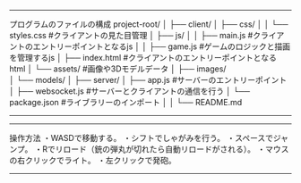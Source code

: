 *************************************
プログラムのファイルの構成
project-root/
│
├── client/
│   ├── css/
│   │   └── styles.css      #クライアントの見た目管理
│   ├── js/
│   │   ├── main.js         #クライアントのエントリーポイントとなるjs
│   │   ├── game.js         #ゲームのロジックと描画を管理するjs
│   ├── index.html          #クライアントのエントリーポイントとなるhtml
│   └── assets/             #画像や3Dモデルデータ
│       ├── images/         
│       └── models/
│
├── server/
│   ├── app.js              #サーバーのエントリーポイント
│   ├── websocket.js        #サーバーとクライアントの通信を行う
│   └── package.json        #ライブラリーのインポート
│
│
└── README.md

*************************************

*************************************

操作方法
・WASDで移動する。
・シフトでしゃがみを行う。
・スペースでジャンプ。
・Rでリロード（銃の弾丸が切れたら自動リロードがされる）。
・マウスの右クリックでライト。
・左クリックで発砲。

*************************************